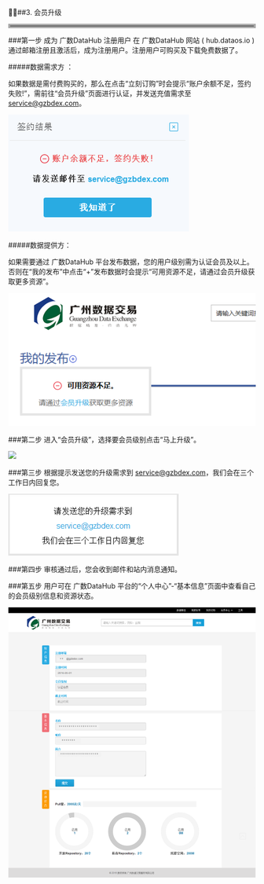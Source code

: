 ##3. 会员升级

<hr style=" border:4px solid #A9A9A9;" />

###第一步 成为 广数DataHub 注册用户
在 广数DataHub 网站 ( hub.dataos.io )通过邮箱注册且激活后，成为注册用户。注册用户可购买及下载免费数据了。

#####数据需求方 ：

如果数据是需付费购买的，那么在点击“立刻订购”时会提示“账户余额不足，签约失败!”，需前往“会员升级”页面进行认证，并发送充值需求至 service@gzbdex.com。

![](img/lack_of_balance.png)

#####数据提供方：

如果需要通过 广数DataHub 平台发布数据，您的用户级别需为认证会员及以上。否则在“我的发布”中点击“+”发布数据时会提示“可用资源不足，请通过会员升级获取更多资源”。

![](img/lack_of_resource.png)

###第二步 进入“会员升级”，选择要会员级别点击“马上升级”。

![](img/verified_member.png)

###第三步 根据提示发送您的升级需求到 service@gzbdex.com，我们会在三个工作日内回复您。

![](img/upgrade_mail.png)

###第四步 审核通过后，您会收到邮件和站内消息通知。

###第五步 用户可在 广数DataHub 平台的“个人中心”-“基本信息”页面中查看自己的会员级别信息和资源状态。

![](img/resource.png)